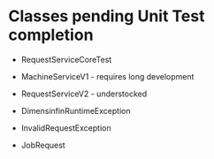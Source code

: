 # Classes pending Unit Test completion

* RequestServiceCoreTest
* MachineServiceV1 - requires long development
* RequestServiceV2 - understocked


* DimensinfinRuntimeException
* InvalidRequestException
* JobRequest
